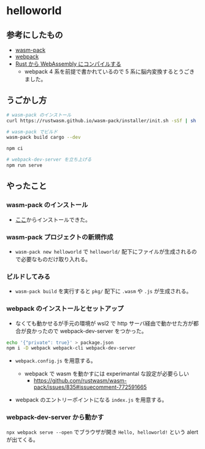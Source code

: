 # helloworld

## 参考にしたもの

- [wasm-pack](https://rustwasm.github.io/docs/wasm-pack/introduction.html)
- [webpack](https://webpack.js.org/)
- [Rust から WebAssembly にコンパイルする](https://developer.mozilla.org/ja/docs/WebAssembly/Rust_to_wasm)
  - webpack 4 系を前提で書かれているので 5 系に脳内変換するとうごきました。

## うごかし方

```bash
# wasm-pack のインストール
curl https://rustwasm.github.io/wasm-pack/installer/init.sh -sSf | sh

# wasm-pack でビルド
wasm-pack build cargo --dev

npm ci

# webpack-dev-server を立ち上げる
npm run serve
```

## やったこと

### wasm-pack のインストール

- [ここ](https://rustwasm.github.io/wasm-pack/installer/)からインストールできた。

### wasm-pack プロジェクトの新規作成

- `wasm-pack new helloworld` で `helloworld/` 配下にファイルが生成されるので必要なものだけ取り入れる。

### ビルドしてみる

- `wasm-pack build` を実行すると `pkg/` 配下に `.wasm` や `.js` が生成される。

### webpack のインストールとセットアップ

- なくても動かせるが手元の環境が wsl2 で http サーバ経由で動かせた方が都合が良かったので webpack-dev-server をつかった。

```bash
echo '{"private": true}' > package.json
npm i -D webpack webpack-cli webpack-dev-server
```

- `webpack.config.js` を用意する。
  - webpack で wasm を動かすには experimantal な設定が必要らしい
    - https://github.com/rustwasm/wasm-pack/issues/835#issuecomment-772591665

- webpack のエントリーポイントになる `index.js` を用意する。

### webpack-dev-server から動かす

`npx webpack serve --open` でブラウザが開き `Hello, helloworld!` という alert が出てくる。
